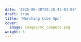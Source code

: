 ```yaml
---
date: '2025-06-30T20:36:43-04:00'
draft: true
title: 'Marching Cube Gpu'
cover:
  image: images/mc_compute.png
weight: 6
---
```

